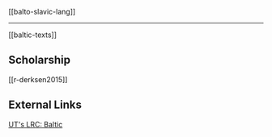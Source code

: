 [[balto-slavic-lang]]

---

[[baltic-texts]]

## Scholarship

[[r-derksen2015]]

## External Links
[UT's LRC: Baltic](https://lrc.la.utexas.edu/eieol/litol)